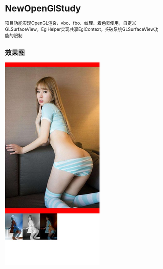 # NewOpenGlStudy
项目功能实现OpenGL渲染，vbo、fbo、纹理、着色器使用，自定义GLSurfaceView，EglHelper实现共享EglContext，突破系统GLSurfaceView功能的限制

## 效果图
![](./img/mm.jpg) 
